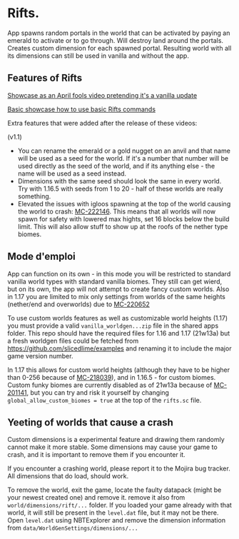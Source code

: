 # Rifts.
App spawns random portals in the world that can be activated by paying an emerald to activate or to go through. 
Will destroy land around the portals. Creates custom dimension for each spawned portal. Resulting world with 
all its dimensions can still be used in vanilla and without the app.

## Features of Rifts

[Showcase as an April fools video pretending it's a vanilla update](https://youtu.be/gkhHWqD5Hc0)

[Basic showcase how to use basic Rifts commands](https://youtu.be/MsgCy8tFfRw)

Extra features that were added after the release of these videos:

(v1.1)
 * You can rename the emerald or a gold nugget on an anvil and that name will be used as a seed for the world. If it's a number
 that number will be used directly as the seed of the world, and if its anything else - the name will be used as a seed instead.
 * Dimensions with the same seed should look the same in every world. Try with 1.16.5 with seeds from 1 to 20 - half of these worlds
 are really something.
 * Elevated the issues with igloos spawning at the top of the world causing 
 the world to crash: [MC-222146](https://bugs.mojang.com/browse/MC-222146). This means that all worlds will now spawn for safety
 with lowered max hights, set 16 blocks below the build limit. This will also allow stuff to show up at the roofs of the nether
 type biomes.

## Mode d'emploi

App can function on its own - in this mode you will be restricted to standard vanilla world types with standard vanilla biomes. 
They still can get wierd, but on its own, the app will not attempt to create fancy custom worlds. Also in 1.17 you are limited
to mix only settings from worlds of the same heights (nether/end and overworlds) due to [MC-220652](https://bugs.mojang.com/browse/MC-220652)

To use custom worlds features as well as customizable world heights (1.17) you must provide a 
valid `vanilla_worldgen...zip` file in the shared apps folder.
This repo should have the required files for 1.16 and 1.17 (21w13a) but a fresh worldgen files 
could be fetched from https://github.com/slicedlime/examples 
and renaming it to include the major game version number.

In 1.17 this allows for custom world heights (although they have to be higher than 0-256
because of [MC-218039](https://bugs.mojang.com/browse/MC-218039)), and in 1.16.5 - for custom biomes. 
Custom funky biomes are currently disabled as of 21w13a
because of [MC-201141](https://bugs.mojang.com/browse/MC-201141), but you can try and risk it yourself by changing 
`global_allow_custom_biomes = true` at the top of the `rifts.sc` file.

## Yeeting of worlds that cause a crash
Custom dimensions is a experimental feature and drawing them randomly cannot make it more stable. 
Some dimensions may cause your game to crash, and it is important to remove them if you encounter it.

If you encounter a crashing world, please report it to the Mojira bug tracker. All dimensions that do load, should work.

To remove the world, exit the game, locate the faulty datapack (might be your newest created one) and remove it.
remove it also from `world/dimensions/rift/...` folder. If you loaded your game already with that world, it will still be
present in the `level.dat` file, but it may not be there. 
Open `level.dat` using NBTExplorer and remove the dimension information from `data/WorldGenSettings/dimensions/...`